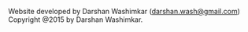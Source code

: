Website developed by Darshan Washimkar (darshan.wash@gmail.com)
Copyright @2015 by Darshan Washimkar.
